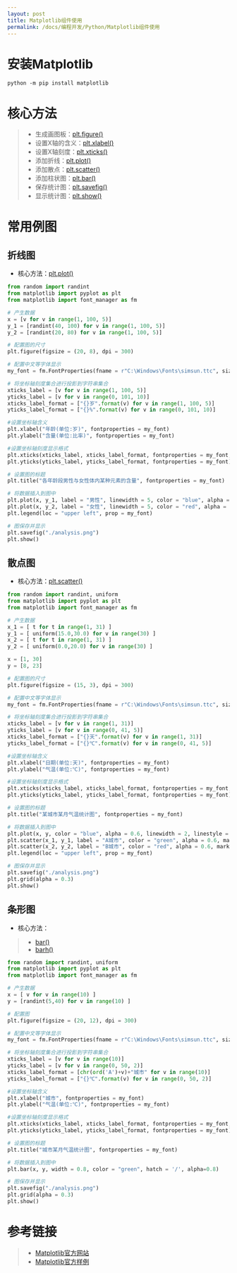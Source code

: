 ```yaml
---
layout: post
title: Matplotlib组件使用
permalink: /docs/编程开发/Python/Matplotlib组件使用
---
```


# 安装Matplotlib

```
python -m pip install matplotlib
```

# 核心方法

> - 生成画图板：[plt.figure()](https://matplotlib.org/stable/api/_as_gen/matplotlib.pyplot.figure.html)
> - 设置X轴的含义：[plt.xlabel()](https://matplotlib.org/stable/api/_as_gen/matplotlib.pyplot.xlabel.html)
> - 设置X轴刻度：[plt.xticks()](https://matplotlib.org/stable/api/_as_gen/matplotlib.pyplot.xticks.html)
> - 添加折线：[plt.plot()](https://matplotlib.org/stable/api/_as_gen/matplotlib.pyplot.plot.html)
> - 添加散点：[plt.scatter()](https://matplotlib.org/stable/api/_as_gen/matplotlib.pyplot.scatter.html)
> - 添加柱状图：[plt.bar()](https://matplotlib.org/stable/api/_as_gen/matplotlib.pyplot.bar.html)
> - 保存统计图：[plt.savefig()](https://matplotlib.org/stable/api/_as_gen/matplotlib.pyplot.savefig.html)
> - 显示统计图：[plt.show()](https://matplotlib.org/stable/api/_as_gen/matplotlib.pyplot.show.html)

# 常用例图

## 折线图

- 核心方法：[plt.plot()](https://matplotlib.org/stable/api/_as_gen/matplotlib.pyplot.plot.html)

```python
from random import randint
from matplotlib import pyplot as plt
from matplotlib import font_manager as fm

# 产生数据
x = [v for v in range(1, 100, 5)]
y_1 = [randint(40, 100) for v in range(1, 100, 5)]
y_2 = [randint(20, 80) for v in range(1, 100, 5)]

# 配置图的尺寸
plt.figure(figsize = (20, 8), dpi = 300)

# 配置中文等字体显示
my_font = fm.FontProperties(fname = r"C:\Windows\Fonts\simsun.ttc", size = 12)

# 将坐标轴刻度集合进行投影到字符串集合
xticks_label = [v for v in range(1, 100, 5)]
yticks_label = [v for v in range(0, 101, 10)]
xticks_label_format = ["{}岁".format(v) for v in range(1, 100, 5)]
yticks_label_format = ["{}%".format(v) for v in range(0, 101, 10)]

#设置坐标轴含义
plt.xlabel("年龄(单位:岁)", fontproperties = my_font)
plt.ylabel("含量(单位:比率)", fontproperties = my_font)

#设置坐标轴刻度显示格式
plt.xticks(xticks_label, xticks_label_format, fontproperties = my_font, rotation = 45)
plt.yticks(yticks_label, yticks_label_format, fontproperties = my_font)

# 设置图的标题
plt.title("各年龄段男性与女性体内某种元素的含量", fontproperties = my_font)

# 将数据插入到图中
plt.plot(x, y_1, label = "男性", linewidth = 5, color = "blue", alpha = 0.3, linestyle = "--")
plt.plot(x, y_2, label = "女性", linewidth = 5, color = "red", alpha = 0.3, linestyle = ":")
plt.legend(loc = "upper left", prop = my_font)

# 图保存并显示
plt.savefig("./analysis.png")
plt.show()
```

## 散点图

- 核心方法：[plt.scatter()](https://matplotlib.org/stable/api/_as_gen/matplotlib.pyplot.scatter.html)

```python
from random import randint, uniform
from matplotlib import pyplot as plt
from matplotlib import font_manager as fm

# 产生数据
x_1 = [ t for t in range(1, 31) ]
y_1 = [ uniform(15.0,30.0) for v in range(30) ]
x_2 = [ t for t in range(1, 31) ]
y_2 = [ uniform(0.0,20.0) for v in range(30) ]

x = [1, 30]
y = [8, 23]

# 配置图的尺寸
plt.figure(figsize = (15, 3), dpi = 300)

# 配置中文等字体显示
my_font = fm.FontProperties(fname = r"C:\Windows\Fonts\simsun.ttc", size = 12)

# 将坐标轴刻度集合进行投影到字符串集合
xticks_label = [v for v in range(1, 31)]
yticks_label = [v for v in range(0, 41, 5)]
xticks_label_format = ["{}天".format(v) for v in range(1, 31)]
yticks_label_format = ["{}℃".format(v) for v in range(0, 41, 5)]

#设置坐标轴含义
plt.xlabel("日期(单位:天)", fontproperties = my_font)
plt.ylabel("气温(单位:℃)", fontproperties = my_font)

#设置坐标轴刻度显示格式
plt.xticks(xticks_label, xticks_label_format, fontproperties = my_font, rotation = 45)
plt.yticks(yticks_label, yticks_label_format, fontproperties = my_font)

# 设置图的标题
plt.title("某城市某月气温统计图", fontproperties = my_font)

# 将数据插入到图中
plt.plot(x, y, color = "blue", alpha = 0.6, linewidth = 2, linestyle = ":")
plt.scatter(x_1, y_1, label = "A城市", color = "green", alpha = 0.6, marker = "+")
plt.scatter(x_2, y_2, label = "B城市", color = "red", alpha = 0.6, marker = "+")
plt.legend(loc = "upper left", prop = my_font)

# 图保存并显示
plt.savefig("./analysis.png")
plt.grid(alpha = 0.3)
plt.show()
```

## 条形图

- 核心方法：

> - [bar()](https://matplotlib.org/stable/api/_as_gen/matplotlib.pyplot.bar.html)
> - [barh()](https://matplotlib.org/stable/api/_as_gen/matplotlib.pyplot.barh.html)

```python
from random import randint, uniform
from matplotlib import pyplot as plt
from matplotlib import font_manager as fm

# 产生数据
x = [ v for v in range(10) ]
y = [randint(5,40) for v in range(10) ]

# 配置图
plt.figure(figsize = (20, 12), dpi = 300)

# 配置中文等字体显示
my_font = fm.FontProperties(fname = r"C:\Windows\Fonts\simsun.ttc", size = 12)

# 将坐标轴刻度集合进行投影到字符串集合
xticks_label = [v for v in range(10)]
yticks_label = [v for v in range(0, 50, 2)]
xticks_label_format = [chr(ord('A')+v)+"城市" for v in range(10)]
yticks_label_format = ["{}℃".format(v) for v in range(0, 50, 2)]

#设置坐标轴含义
plt.xlabel("城市", fontproperties = my_font)
plt.ylabel("气温(单位:℃)", fontproperties = my_font)

#设置坐标轴刻度显示格式
plt.xticks(xticks_label, xticks_label_format, fontproperties = my_font, rotation = 45)
plt.yticks(yticks_label, yticks_label_format, fontproperties = my_font)

# 设置图的标题
plt.title("城市某月气温统计图", fontproperties = my_font)

# 将数据插入到图中
plt.bar(x, y, width = 0.8, color = "green", hatch = '/', alpha=0.8)

# 图保存并显示
plt.savefig("./analysis.png")
plt.grid(alpha = 0.3)
plt.show()
```

# 参考链接

> - [Matplotlib官方网站](https://matplotlib.org/)
> - [Matplotlib官方样例](https://matplotlib.org/stable/gallery/index.html)